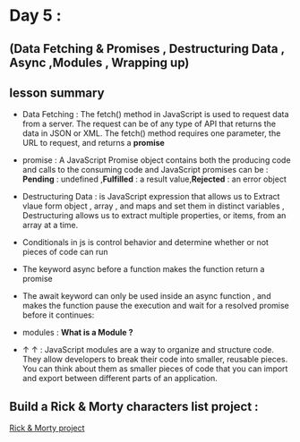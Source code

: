 
# Day 5 :
## (Data Fetching & Promises , Destructuring Data , Async ,Modules , Wrapping up) 

## lesson summary 
*  Data Fetching : The fetch() method in JavaScript is used to request data from a server. The request can be of any type of API that returns the data in JSON or XML. The fetch() method requires one parameter, the URL to request, and returns a **promise**
* promise : A JavaScript Promise object contains both the producing code and calls to the consuming code and JavaScript promises can be : **Pending** : undefined ,**Fulfilled** : a result value,**Rejected** : 	an error object 
* Destructuring Data  : is JavaScript expression that allows us to Extract vlaue form object , array , and maps and set them in distinct variables , Destructuring allows us to extract multiple properties, or items, from an array​ at a time.

*  Conditionals  in js is  control behavior  and determine whether or not pieces of code can run

* The keyword async before a function makes the function return a promise 
* The await keyword can only be used inside an async function , and makes the function pause the execution and wait for a resolved promise before it continues:
* modules : **What is a Module ?**
- &#8593; &#8593;  : JavaScript modules are a way to organize and structure code. They allow developers to break their code into smaller, reusable pieces. You can think about them as smaller pieces of code that you can import and export between different parts of an application.
 
## Build a Rick & Morty characters list	 project : 
 [Rick & Morty project](https://github.com/jafar-sweity/learning_sprints/tree/main/Rick%20Morty%20characters%20list)

